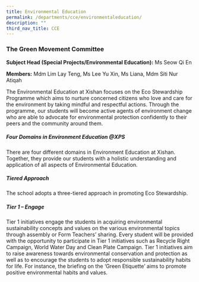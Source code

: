 ```yaml
---
title: Environmental Education
permalink: /departments/cce/environmentaleducation/
description: ""
third_nav_title: CCE
---
```

### The Green Movement Committee

**Subject Head (Special Projects/Environmental Education):** Ms Seow Qi En

**Members:** Mdm Lim Lay Teng, Ms Lee Yu Xin, Ms Liana, Mdm Siti Nur Atiqah

The Environmental Education at Xishan focuses on the Eco Stewardship Programme which aims to nurture concerned citizens who love and care for the environment by taking mindful and respectful actions. Through the programme, our students will become active agents of environment change who are able to advocate for environmental protection confidently to their peers and the community around them.
  
##### Four Domains in Environment Education @XPS
       
There are four different domains in Environment Education at Xishan. Together, they provide our students with a holistic understanding and application of all aspects of Environmental Education.

         
##### Tiered Approach

The school adopts a three-tiered approach in promoting Eco Stewardship.

##### Tier 1 – Engage
  
Tier 1 initiatives engage the students in acquiring environmental sustainability concepts and values on the various environmental topics through assembly or Form Teachers’ sharing. Every student will be provided with the opportunity to participate in Tier 1 initiatives such as Recycle Right Campaign, World Water Day and Clean Plate Campaign. Tier 1 initiatives aim to raise awareness towards environmental conservation and protection as well as to encourage the students to adopt responsible sustainability habits for life. For instance, the briefing on the ‘Green Etiquette’ aims to promote positive environmental habits and values.